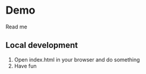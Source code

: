 # Demo

Read me

## Local development

1. Open index.html in your browser and do something
2. Have fun




